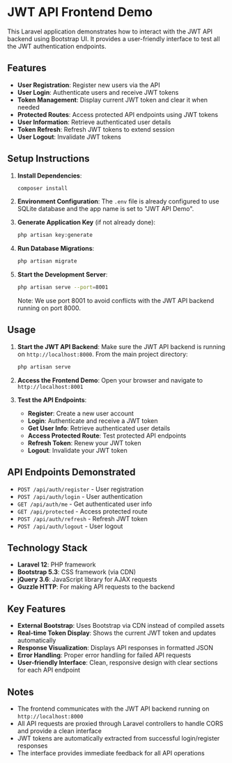 # JWT API Frontend Demo

This Laravel application demonstrates how to interact with the JWT API backend using Bootstrap UI. It provides a user-friendly interface to test all the JWT authentication endpoints.

## Features

- **User Registration**: Register new users via the API
- **User Login**: Authenticate users and receive JWT tokens
- **Token Management**: Display current JWT token and clear it when needed
- **Protected Routes**: Access protected API endpoints using JWT tokens
- **User Information**: Retrieve authenticated user details
- **Token Refresh**: Refresh JWT tokens to extend session
- **User Logout**: Invalidate JWT tokens

## Setup Instructions

1. **Install Dependencies**:
   ```bash
   composer install
   ```

2. **Environment Configuration**:
   The `.env` file is already configured to use SQLite database and the app name is set to "JWT API Demo".

3. **Generate Application Key** (if not already done):
   ```bash
   php artisan key:generate
   ```

4. **Run Database Migrations**:
   ```bash
   php artisan migrate
   ```

5. **Start the Development Server**:
   ```bash
   php artisan serve --port=8001
   ```
   
   Note: We use port 8001 to avoid conflicts with the JWT API backend running on port 8000.

## Usage

1. **Start the JWT API Backend**:
   Make sure the JWT API backend is running on `http://localhost:8000`. From the main project directory:
   ```bash
   php artisan serve
   ```

2. **Access the Frontend Demo**:
   Open your browser and navigate to `http://localhost:8001`

3. **Test the API Endpoints**:
   - **Register**: Create a new user account
   - **Login**: Authenticate and receive a JWT token
   - **Get User Info**: Retrieve authenticated user details
   - **Access Protected Route**: Test protected API endpoints
   - **Refresh Token**: Renew your JWT token
   - **Logout**: Invalidate your JWT token

## API Endpoints Demonstrated

- `POST /api/auth/register` - User registration
- `POST /api/auth/login` - User authentication
- `GET /api/auth/me` - Get authenticated user info
- `GET /api/protected` - Access protected route
- `POST /api/auth/refresh` - Refresh JWT token
- `POST /api/auth/logout` - User logout

## Technology Stack

- **Laravel 12**: PHP framework
- **Bootstrap 5.3**: CSS framework (via CDN)
- **jQuery 3.6**: JavaScript library for AJAX requests
- **Guzzle HTTP**: For making API requests to the backend

## Key Features

- **External Bootstrap**: Uses Bootstrap via CDN instead of compiled assets
- **Real-time Token Display**: Shows the current JWT token and updates automatically
- **Response Visualization**: Displays API responses in formatted JSON
- **Error Handling**: Proper error handling for failed API requests
- **User-friendly Interface**: Clean, responsive design with clear sections for each API endpoint

## Notes

- The frontend communicates with the JWT API backend running on `http://localhost:8000`
- All API requests are proxied through Laravel controllers to handle CORS and provide a clean interface
- JWT tokens are automatically extracted from successful login/register responses
- The interface provides immediate feedback for all API operations
